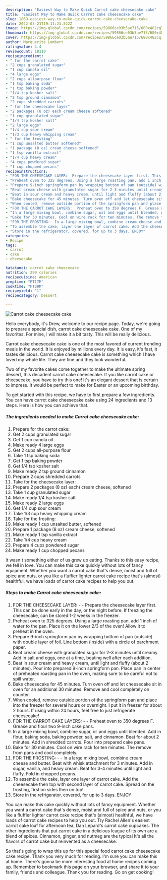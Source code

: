```yaml
---
description: "Easiest Way to Make Quick Carrot cake cheesecake cake"
title: "Easiest Way to Make Quick Carrot cake cheesecake cake"
slug: 1869-easiest-way-to-make-quick-carrot-cake-cheesecake-cake
date: 2022-03-21T19:11:23.522Z
image: https://img-global.cpcdn.com/recipes/59866ce03b5ae715/680x482cq70/carrot-cake-cheesecake-cake-recipe-main-photo.jpg
thumbnail: https://img-global.cpcdn.com/recipes/59866ce03b5ae715/680x482cq70/carrot-cake-cheesecake-cake-recipe-main-photo.jpg
cover: https://img-global.cpcdn.com/recipes/59866ce03b5ae715/680x482cq70/carrot-cake-cheesecake-cake-recipe-main-photo.jpg
author: Marguerite Lambert
ratingvalue: 4.4
reviewcount: 18110
recipeingredient:
- " for the carrot cake"
- "2 cups granulated sugar"
- "1 cup canola oil"
- "4 large eggs"
- "2 cups allpurpose flour"
- "1 tsp baking soda"
- "1 tsp baking powder"
- "1/4 tsp kosher salt"
- "2 tsp ground cinnamon"
- "2 cups shredded carrots"
- " for the cheesecake layer"
- "2 packages (8 oz) each cream cheese softened"
- "1 cup granulated sugar"
- "1/4 tsp kosher salt"
- "2 large eggs"
- "1/4 cup sour cream"
- "1/3 cup heavy whipping cream"
- " for the frosting"
- "1 cup unsalted butter softened"
- "1 package (8 oz) cream cheese softened"
- "1 tsp vanilla extract"
- "1/4 cup heavy cream"
- "4 cups powdered sugar"
- "1 cup chopped pecans"
recipeinstructions:
- "FOR THE CHEESECAKE LAYER:  Prepare the cheesecake layer first. This can be done early in the day, or the night before. If freezing the cheesecake, can be stored 1-2 weeks in the freezer."
- "Preheat oven to 325 degrees. Using a large roasting pan, add 1 inch of water to the pan. Place it on the lower 2/3 of the oven! Allow it to preheat in the oven."
- "Prepare 9-inch springform pan by wrapping bottom of pan (outside) with double layer of foil. Line bottom (inside) with a circle of parchment paper."
- "Beat cream cheese with granulated sugar for 2-3 minutes until creamy. Add in salt and eggs, one at a time, beating well after each addition."
- "Beat in sour cream and heavy cream, until light and fluffy (about 2 minutes). Pour into prepared 9-inch springform pan. Place pan in center of preheated roasting pan in the oven, making sure to be careful not to spill water."
- "Bake cheesecake for 45 minutes. Turn oven off and let cheesecake sit in oven for an additional 30 minutes. Remove and cool completely on counter."
- "When cooled, remove outside portion of the springform pan and place into the freezer for several hours or overnight. I put it in freezer for about 2 hours. If using within 24 hours, feel free to just refrigerate cheesecake!"
- "FOR THE CARROT CAKE LAYERS:  Preheat oven to 350 degrees F. Grease and flour two 9-inch cake pans."
- "In a large mixing bowl, combine sugar, oil and eggs until blended. Add in flour, baking soda, baking powder, salt, and cinnamon. Beat for about 2 minutes. Add in shredded carrots. Pour into prepared cake pans."
- "Bake for 30 minutes. Cool on wire rack for ten minutes. The remove from pans and cool completely."
- "FOR THE FROSTING:  In a large mixing bowl, combine cream cheese and butter. Beat with whisk attachment for 3 minutes. Add in sugar, vanilla, and heavy cream. Beat for 3-4 minutes until light and fluffy. Fold in chopped pecans."
- "To assemble the cake, layer one layer of carrot cake. Add the cheesecake then top with second layer of carrot cake. Spread on the frosting, first on sides then on top!"
- "Store in the refrigerator, covered, for up to 3 days. ENJOY"
categories:
- Recipe
tags:
- carrot
- cake
- cheesecake

katakunci: carrot cake cheesecake 
nutrition: 299 calories
recipecuisine: American
preptime: "PT17M"
cooktime: "PT39M"
recipeyield: "1"
recipecategory: Dessert

---
```



![Carrot cake cheesecake cake](https://img-global.cpcdn.com/recipes/59866ce03b5ae715/680x482cq70/carrot-cake-cheesecake-cake-recipe-main-photo.jpg)

Hello everybody, it's Drew, welcome to our recipe page. Today, we're going to prepare a special dish, carrot cake cheesecake cake. One of my favorites. For mine, I will make it a bit tasty. This will be really delicious.

Carrot cake cheesecake cake is one of the most favored of current trending meals in the world. It is enjoyed by millions every day. It is easy, it's fast, it tastes delicious. Carrot cake cheesecake cake is something which I have loved my whole life. They are fine and they look wonderful.

Two of my favorite cakes come together to make the ultimate spring dessert, this decadent carrot cake cheesecake. If you like carrot cake or cheesecake, you have to try this one! It&#39;s an elegant dessert that is certain to impress. It would be perfect to make for Easter or an upcoming birthday.


To get started with this recipe, we have to first prepare a few ingredients. You can have carrot cake cheesecake cake using 24 ingredients and 13 steps. Here is how you can achieve that.

<!--inarticleads1-->

##### The ingredients needed to make Carrot cake cheesecake cake:

1. Prepare  for the carrot cake:
1. Get 2 cups granulated sugar
1. Get 1 cup canola oil
1. Make ready 4 large eggs
1. Get 2 cups all-purpose flour
1. Take 1 tsp baking soda
1. Get 1 tsp baking powder
1. Get 1/4 tsp kosher salt
1. Make ready 2 tsp ground cinnamon
1. Prepare 2 cups shredded carrots
1. Take  for the cheesecake layer:
1. Prepare 2 packages (8 oz) each) cream cheese, softened
1. Take 1 cup granulated sugar
1. Make ready 1/4 tsp kosher salt
1. Make ready 2 large eggs
1. Get 1/4 cup sour cream
1. Take 1/3 cup heavy whipping cream
1. Take  for the frosting:
1. Make ready 1 cup unsalted butter, softened
1. Prepare 1 package (8 oz) cream cheese, softened
1. Make ready 1 tsp vanilla extract
1. Take 1/4 cup heavy cream
1. Prepare 4 cups powdered sugar
1. Make ready 1 cup chopped pecans


It wasn&#39;t something either of us grew up eating. Thanks to this easy recipe, we fell in love. You can make this cake quickly without lots of fancy equipment. Whether you want a carrot cake that&#39;s dense, moist and full of spice and nuts, or you like a fluffier lighter carrot cake recipe that&#39;s (almost) healthful, we have loads of carrot cake recipes to help you out. 

<!--inarticleads2-->

##### Steps to make Carrot cake cheesecake cake:

1. FOR THE CHEESECAKE LAYER: -  - Prepare the cheesecake layer first. This can be done early in the day, or the night before. If freezing the cheesecake, can be stored 1-2 weeks in the freezer.
1. Preheat oven to 325 degrees. Using a large roasting pan, add 1 inch of water to the pan. Place it on the lower 2/3 of the oven! Allow it to preheat in the oven.
1. Prepare 9-inch springform pan by wrapping bottom of pan (outside) with double layer of foil. Line bottom (inside) with a circle of parchment paper.
1. Beat cream cheese with granulated sugar for 2-3 minutes until creamy. Add in salt and eggs, one at a time, beating well after each addition.
1. Beat in sour cream and heavy cream, until light and fluffy (about 2 minutes). Pour into prepared 9-inch springform pan. Place pan in center of preheated roasting pan in the oven, making sure to be careful not to spill water.
1. Bake cheesecake for 45 minutes. Turn oven off and let cheesecake sit in oven for an additional 30 minutes. Remove and cool completely on counter.
1. When cooled, remove outside portion of the springform pan and place into the freezer for several hours or overnight. I put it in freezer for about 2 hours. If using within 24 hours, feel free to just refrigerate cheesecake!
1. FOR THE CARROT CAKE LAYERS: -  - Preheat oven to 350 degrees F. Grease and flour two 9-inch cake pans.
1. In a large mixing bowl, combine sugar, oil and eggs until blended. Add in flour, baking soda, baking powder, salt, and cinnamon. Beat for about 2 minutes. Add in shredded carrots. Pour into prepared cake pans.
1. Bake for 30 minutes. Cool on wire rack for ten minutes. The remove from pans and cool completely.
1. FOR THE FROSTING: -  - In a large mixing bowl, combine cream cheese and butter. Beat with whisk attachment for 3 minutes. Add in sugar, vanilla, and heavy cream. Beat for 3-4 minutes until light and fluffy. Fold in chopped pecans.
1. To assemble the cake, layer one layer of carrot cake. Add the cheesecake then top with second layer of carrot cake. Spread on the frosting, first on sides then on top!
1. Store in the refrigerator, covered, for up to 3 days. ENJOY


You can make this cake quickly without lots of fancy equipment. Whether you want a carrot cake that&#39;s dense, moist and full of spice and nuts, or you like a fluffier lighter carrot cake recipe that&#39;s (almost) healthful, we have loads of carrot cake recipes to help you out. Try Rachel Allen&#39;s easiest carrot cake loaf for afternoon tea, Dan Lepard&#39;s carrot cake cupcakes. The other ingredients that put carrot cake in a delicious league of its own are a blend of spices. Cinnamon, ginger, and nutmeg are the typical It&#39;s all the flavors of carrot cake but reinvented as a cheesecake. 

So that's going to wrap this up for this special food carrot cake cheesecake cake recipe. Thank you very much for reading. I'm sure you can make this at home. There's gonna be more interesting food at home recipes coming up. Remember to bookmark this page on your browser, and share it to your family, friends and colleague. Thank you for reading. Go on get cooking!
